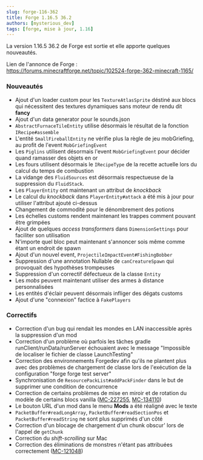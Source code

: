 ```yaml
---
slug: forge-116-362
title: Forge 1.16.5 36.2
authors: [mysterious_dev]
tags: [forge, mise à jour, 1.16]
---
```


La version 1.16.5 36.2 de Forge est sortie et elle apporte quelques nouveautés.

<!--truncate-->

Lien de l'annonce de Forge : https://forums.minecraftforge.net/topic/102524-forge-362-minecraft-1165/

### Nouveautés
- Ajout d'un loader custom pour les `TextureAtlasSprite` déstiné aux blocs qui nécessitent des textures dynamiques sans moteur de rendu dit **fancy**
- Ajout d'un data generator pour le sounds.json
- `AbstractFurnaceTileEntity` utilise désormais le résultat de la fonction `IRecipe#assemble`
- L'entité `SmallFireballEntity` ne vérifie plus la règle de jeu mobGriefing, au profit de l'event `MobGriefingEvent`
- Les `Piglins` utilisent désormais l'event `MobGriefingEvent` pour décider quand ramasser des objets en or
- Les fours utilisent désormais le `IRecipeType` de la recette actuelle lors du calcul du temps de combustion
- La vidange des `FluidSources` est désormais respectueuse de la suppression du `FluidStack`.
- Les `PlayerEntity` ont maintenant un attribut de _knockback_
- Le calcul du _knockback_ dans `PlayerEntity#attack` a été mis à jour pour utiliser l'attribut ajouté ci-dessus
- Changement de commodité pour le dénombrement des potions
- Les échelles customs rendent maintenant les trappes comment pouvant être grimpées
- Ajout de quelques _access transformers_ dans `DimensionSettings` pour faciliter son utilisation
- N'importe quel bloc peut maintenant s'annoncer sois même comme étant un endroit de spawn
- Ajout d'un nouvel event, `ProjectileImpactEvent#FishingBobber`
- Suppression d'une annotation Nullable de `canCreatureSpawn` qui provoquait des hypothèses trompeuses
- Suppression d'un correctif défectueux de la classe `Entity`
- Les *mobs* peuvent maintenant utiliser des armes à distance personnalisées
- Les entités d'éclair peuvent désormais infliger des dégats customs
- Ajout d'une "connexion" factice à `FakePlayers`

### Correctifs
- Correction d'un bug qui rendait les mondes en LAN inaccessible après la suppression d'un mod
- Correction d'un problème où parfois les tâches gradle runClient/runData/runServer échouaient avec le message "Impossible de localiser le fichier de classe LaunchTesting"
- Correction des environnements Forgedev afin qu'ils ne plantent plus avec des problèmes de chargement de classe lors de l'exécution de la configuration "forge forge test server"
- Synchronisation de `ResourcePackList#addPackFinder` dans le but de supprimer une condition de concurrence
- Correction de certains problèmes de mise en miroir et de rotation du modèle de certains blocs vanilla ([MC-227255](https://bugs.mojang.com/browse/MC-227255), [MC-134110](https://bugs.mojang.com/browse/MC-134110))
- Le bouton URL d'un mod dans le menu **Mods** a été réaligné avec le texte
- `PacketBuffer#readLongArray`, `PacketBuffer#readSectionPos` et `PacketBuffer#readString` ne sont plus supprimés d'un côté
- Correction d'un blocage de chargement d'un chunk obscur' lors de l'appel de `getChunk`
- Correction du _shift-scrolling_ sur Mac
- Correction des éliminations de monstres n'étant pas attribuées correctement ([MC-121048](https://bugs.mojang.com/browse/MC-121048))